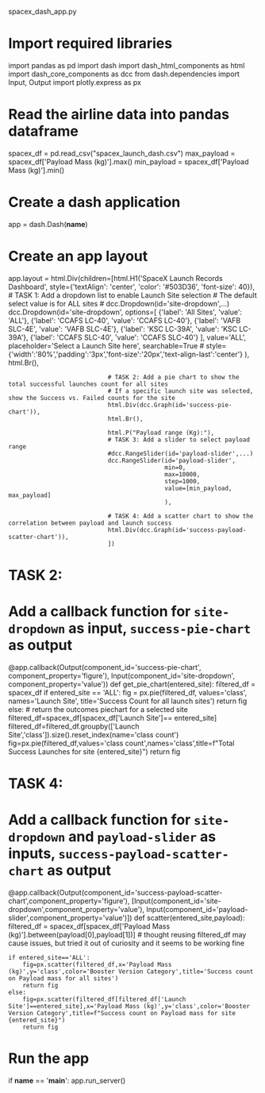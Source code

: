 spacex_dash_app.py
# Import required libraries
import pandas as pd
import dash
import dash_html_components as html
import dash_core_components as dcc
from dash.dependencies import Input, Output
import plotly.express as px

# Read the airline data into pandas dataframe
spacex_df = pd.read_csv("spacex_launch_dash.csv")
max_payload = spacex_df['Payload Mass (kg)'].max()
min_payload = spacex_df['Payload Mass (kg)'].min()

# Create a dash application
app = dash.Dash(__name__)

# Create an app layout
app.layout = html.Div(children=[html.H1('SpaceX Launch Records Dashboard',
                                        style={'textAlign': 'center', 'color': '#503D36',
                                               'font-size': 40}),
                                # TASK 1: Add a dropdown list to enable Launch Site selection
                                # The default select value is for ALL sites
                                # dcc.Dropdown(id='site-dropdown',...)
                                dcc.Dropdown(id='site-dropdown',
                                             options=[
                                                     {'label': 'All Sites', 'value': 'ALL'},
                                                     {'label': 'CCAFS LC-40', 'value': 'CCAFS LC-40'},
                                                     {'label': 'VAFB SLC-4E', 'value': 'VAFB SLC-4E'},
                                                     {'label': 'KSC LC-39A', 'value': 'KSC LC-39A'},
                                                     {'label': 'CCAFS SLC-40', 'value': 'CCAFS SLC-40'}
                                                     ],
                                             value='ALL',
                                             placeholder='Select a Launch Site here',
                                             searchable=True
                                             # style={'width':'80%','padding':'3px','font-size':'20px','text-align-last':'center'}
                                             ),
                                html.Br(),

                                # TASK 2: Add a pie chart to show the total successful launches count for all sites
                                # If a specific launch site was selected, show the Success vs. Failed counts for the site
                                html.Div(dcc.Graph(id='success-pie-chart')),
                                html.Br(),

                                html.P("Payload range (Kg):"),
                                # TASK 3: Add a slider to select payload range
                                #dcc.RangeSlider(id='payload-slider',...)
                                dcc.RangeSlider(id='payload-slider',
                                                min=0,
                                                max=10000,
                                                step=1000,
                                                value=[min_payload, max_payload]
                                                ),

                                # TASK 4: Add a scatter chart to show the correlation between payload and launch success
                                html.Div(dcc.Graph(id='success-payload-scatter-chart')),
                                ])

# TASK 2:
# Add a callback function for `site-dropdown` as input, `success-pie-chart` as output
@app.callback(Output(component_id='success-pie-chart', component_property='figure'),
              Input(component_id='site-dropdown', component_property='value'))
def get_pie_chart(entered_site):
    filtered_df = spacex_df
    if entered_site == 'ALL':
        fig = px.pie(filtered_df, values='class', 
        names='Launch Site', 
        title='Success Count for all launch sites')
        return fig
    else:
        # return the outcomes piechart for a selected site
        filtered_df=spacex_df[spacex_df['Launch Site']== entered_site]
        filtered_df=filtered_df.groupby(['Launch Site','class']).size().reset_index(name='class count')
        fig=px.pie(filtered_df,values='class count',names='class',title=f"Total Success Launches for site {entered_site}")
        return fig

# TASK 4:
# Add a callback function for `site-dropdown` and `payload-slider` as inputs, `success-payload-scatter-chart` as output
@app.callback(Output(component_id='success-payload-scatter-chart',component_property='figure'),
                [Input(component_id='site-dropdown',component_property='value'),
                Input(component_id='payload-slider',component_property='value')])
def scatter(entered_site,payload):
    filtered_df = spacex_df[spacex_df['Payload Mass (kg)'].between(payload[0],payload[1])]
    # thought reusing filtered_df may cause issues, but tried it out of curiosity and it seems to be working fine
    
    if entered_site=='ALL':
        fig=px.scatter(filtered_df,x='Payload Mass (kg)',y='class',color='Booster Version Category',title='Success count on Payload mass for all sites')
        return fig
    else:
        fig=px.scatter(filtered_df[filtered_df['Launch Site']==entered_site],x='Payload Mass (kg)',y='class',color='Booster Version Category',title=f"Success count on Payload mass for site {entered_site}")
        return fig

# Run the app
if __name__ == '__main__':
    app.run_server()
